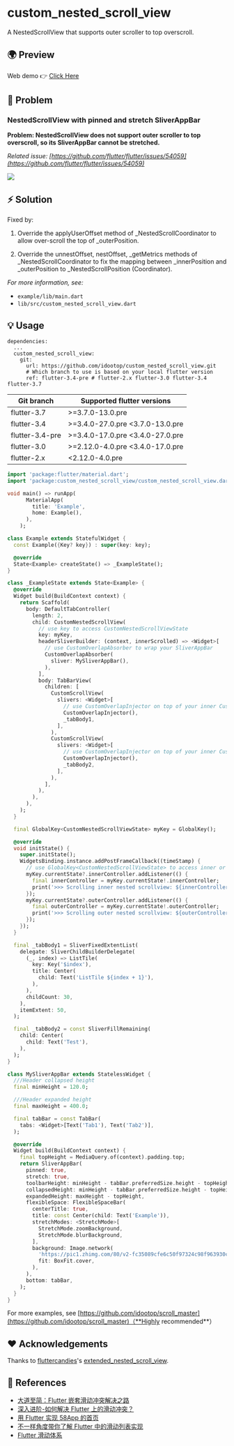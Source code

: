 # custom_nested_scroll_view

A NestedScrollView that supports outer scroller to top overscroll.

## 🌍 Preview

Web demo 👉 [Click Here](https://killer-1255480117.cos.ap-chongqing.myqcloud.com/web/scrollMaster/index.html)

## 🐛 Problem

### NestedScrollView with pinned and stretch SliverAppBar

**Problem: NestedScrollView does not support outer scroller to top overscroll, so its SliverAppBar cannot be stretched.**

_Related issue: [https://github.com/flutter/flutter/issues/54059](https://github.com/flutter/flutter/issues/54059)_

![](screenshots/case1.gif)

## ⚡️ Solution

Fixed by:

1. Override the applyUserOffset method of \_NestedScrollCoordinator to allow over-scroll the top of \_outerPosition.

2. Override the unnestOffset, nestOffset, \_getMetrics methods of \_NestedScrollCoordinator to fix the mapping between \_innerPosition and \_outerPosition to \_NestedScrollPosition (Coordinator).

_For more information, see:_

- `example/lib/main.dart`
- `lib/src/custom_nested_scroll_view.dart`

## 💡 Usage

```shell
dependencies:
  ...
  custom_nested_scroll_view:
    git:
      url: https://github.com/idootop/custom_nested_scroll_view.git
      # Which branch to use is based on your local flutter version
      ref: flutter-3.4-pre # flutter-2.x flutter-3.0 flutter-3.4 flutter-3.7
```

| Git branch      | Supported flutter versions       |
| --------------- | -------------------------------- |
| flutter-3.7     | >=3.7.0-13.0.pre                 |
| flutter-3.4     | >=3.4.0-27.0.pre <3.7.0-13.0.pre |
| flutter-3.4-pre | >=3.4.0-17.0.pre <3.4.0-27.0.pre |
| flutter-3.0     | >=2.12.0-4.0.pre <3.4.0-17.0.pre |
| flutter-2.x     | <2.12.0-4.0.pre                  |

```dart
import 'package:flutter/material.dart';
import 'package:custom_nested_scroll_view/custom_nested_scroll_view.dart';

void main() => runApp(
      MaterialApp(
        title: 'Example',
        home: Example(),
      ),
    );

class Example extends StatefulWidget {
  const Example({Key? key}) : super(key: key);

  @override
  State<Example> createState() => _ExampleState();
}

class _ExampleState extends State<Example> {
  @override
  Widget build(BuildContext context) {
    return Scaffold(
      body: DefaultTabController(
        length: 2,
        child: CustomNestedScrollView(
          // use key to access CustomNestedScrollViewState
          key: myKey,
          headerSliverBuilder: (context, innerScrolled) => <Widget>[
            // use CustomOverlapAbsorber to wrap your SliverAppBar
            CustomOverlapAbsorber(
              sliver: MySliverAppBar(),
            ),
          ],
          body: TabBarView(
            children: [
              CustomScrollView(
                slivers: <Widget>[
                  // use CustomOverlapInjector on top of your inner CustomScrollView
                  CustomOverlapInjector(),
                  _tabBody1,
                ],
              ),
              CustomScrollView(
                slivers: <Widget>[
                  // use CustomOverlapInjector on top of your inner CustomScrollView
                  CustomOverlapInjector(),
                  _tabBody2,
                ],
              ),
            ],
          ),
        ),
      ),
    );
  }

  final GlobalKey<CustomNestedScrollViewState> myKey = GlobalKey();

  @override
  void initState() {
    super.initState();
    WidgetsBinding.instance.addPostFrameCallback((timeStamp) {
      // use GlobalKey<CustomNestedScrollViewState> to access inner or outer scroll controller
      myKey.currentState?.innerController.addListener(() {
        final innerController = myKey.currentState!.innerController;
        print('>>> Scrolling inner nested scrollview: ${innerController.positions}');
      });
      myKey.currentState?.outerController.addListener(() {
        final outerController = myKey.currentState!.outerController;
        print('>>> Scrolling outer nested scrollview: ${outerController.positions}');
      });
    });
  }

  final _tabBody1 = SliverFixedExtentList(
    delegate: SliverChildBuilderDelegate(
      (_, index) => ListTile(
        key: Key('$index'),
        title: Center(
          child: Text('ListTile ${index + 1}'),
        ),
      ),
      childCount: 30,
    ),
    itemExtent: 50,
  );

  final _tabBody2 = const SliverFillRemaining(
    child: Center(
      child: Text('Test'),
    ),
  );
}

class MySliverAppBar extends StatelessWidget {
  ///Header collapsed height
  final minHeight = 120.0;

  ///Header expanded height
  final maxHeight = 400.0;

  final tabBar = const TabBar(
    tabs: <Widget>[Text('Tab1'), Text('Tab2')],
  );

  @override
  Widget build(BuildContext context) {
    final topHeight = MediaQuery.of(context).padding.top;
    return SliverAppBar(
      pinned: true,
      stretch: true,
      toolbarHeight: minHeight - tabBar.preferredSize.height - topHeight,
      collapsedHeight: minHeight - tabBar.preferredSize.height - topHeight,
      expandedHeight: maxHeight - topHeight,
      flexibleSpace: FlexibleSpaceBar(
        centerTitle: true,
        title: const Center(child: Text('Example')),
        stretchModes: <StretchMode>[
          StretchMode.zoomBackground,
          StretchMode.blurBackground,
        ],
        background: Image.network(
          'https://pic1.zhimg.com/80/v2-fc35089cfe6c50f97324c98f963930c9_720w.jpg',
          fit: BoxFit.cover,
        ),
      ),
      bottom: tabBar,
    );
  }
}
```

For more examples, see [https://github.com/idootop/scroll_master](https://github.com/idootop/scroll_master)（**Highly recommended**）

## ❤️ Acknowledgements

Thanks to [fluttercandies](https://github.com/fluttercandies)'s [extended_nested_scroll_view](https://github.com/fluttercandies/extended_nested_scroll_view).

## 📖 References

- [大道至简：Flutter 嵌套滑动冲突解决之路](http://vimerzhao.top/posts/flutter-nested-scroll-conflict/)
- [深入进阶-如何解决 Flutter 上的滑动冲突？ ](https://juejin.cn/post/6900751363173515278)
- [用 Flutter 实现 58App 的首页](https://blog.csdn.net/weixin_39891694/article/details/111217123)
- [不一样角度带你了解 Flutter 中的滑动列表实现](https://blog.csdn.net/ZuoYueLiang/article/details/116245138)
- [Flutter 滑动体系 ](https://juejin.cn/post/6983338779415150628)
